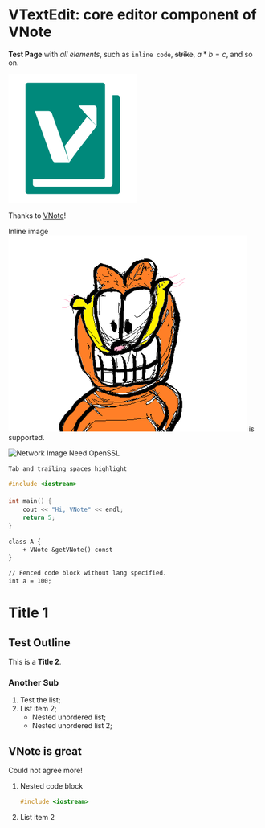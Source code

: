 # VTextEdit: core editor component of VNote
**Test Page** with *all elements*, such as `inline code`, ~~strike~~, $a * b = c$, and so on.

![Image](./vnote.png)

Thanks to [VNote](https://github.com/vnotex/vnote)!

Inline image ![Image Inline](./jiafei.png) is supported.

![Network Image Need OpenSSL](https://github.com/vnotex/vnote/raw/master/pics/vnote.png)

	Tab and trailing spaces highlight  

```cpp
#include <iostream>

int main() {
    cout << "Hi, VNote" << endl;
    return 5;
}
```

```puml
class A {
    + VNote &getVNote() const
}
```

```
// Fenced code block without lang specified.
int a = 100;
```

# Title 1
## Test Outline
This is a **Title 2**.

### Another Sub
1. Test the list;
2. List item 2;
    - Nested unordered list;
    - Nested unordered list 2;

## VNote is great
Could not agree more!

1. Nested code block

    ```cpp
    #include <iostream>
    ```
2. List item 2
